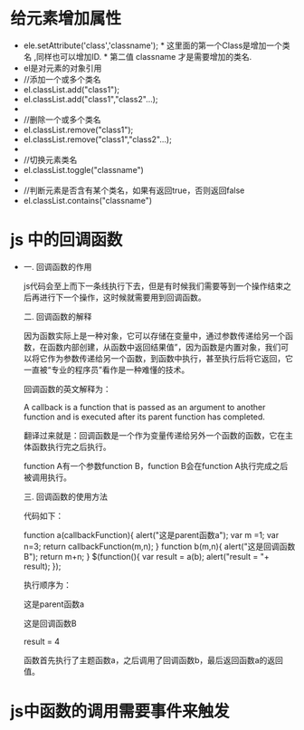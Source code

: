 # 给元素增加属性
  *  ele.setAttribute('class','classname'); 
    *  这里面的第一个Class是增加一个类名 ,同样也可以增加ID.
    *  第二值 classname 才是需要增加的类名.
  * el是对元素的对象引用
  *  //添加一个或多个类名
  *  el.classList.add("class1");
  *  el.classList.add("class1","class2"...);
  *  
  *  //删除一个或多个类名
  *  el.classList.remove("class1");
  *  el.classList.remove("class1","class2"...);
  *  
  *  //切换元素类名
  *  el.classList.toggle("classname")
  *  
  *  //判断元素是否含有某个类名，如果有返回true，否则返回false
  *  el.classList.contains("classname")
# js 中的回调函数 
*  一. 回调函数的作用

      js代码会至上而下一条线执行下去，但是有时候我们需要等到一个操作结束之后再进行下一个操作，这时候就需要用到回调函数。

      二. 回调函数的解释

      因为函数实际上是一种对象，它可以存储在变量中，通过参数传递给另一个函数，在函数内部创建，从函数中返回结果值”，因为函数是内置对象，我们可以将它作为参数传递给另一个函数，到函数中执行，甚至执行后将它返回，它一直被“专业的程序员”看作是一种难懂的技术。

      回调函数的英文解释为：

      A callback is a function that is passed as an argument to another function and is executed after its parent function has completed.

      翻译过来就是：回调函数是一个作为变量传递给另外一个函数的函数，它在主体函数执行完之后执行。

      function A有一个参数function B，function B会在function A执行完成之后被调用执行。

      三. 回调函数的使用方法

      代码如下：

      function a(callbackFunction){
        alert("这是parent函数a");
        var m =1;
        var n=3;
        return callbackFunction(m,n);
      }
      function b(m,n){
        alert("这是回调函数B");
        return m+n;
      }
      $(function(){
        var result = a(b);
        alert("result = "+ result);
      });

      执行顺序为：

      这是parent函数a

      这是回调函数B

      result = 4

      函数首先执行了主题函数a，之后调用了回调函数b，最后返回函数a的返回值。
# js中函数的调用需要事件来触发

